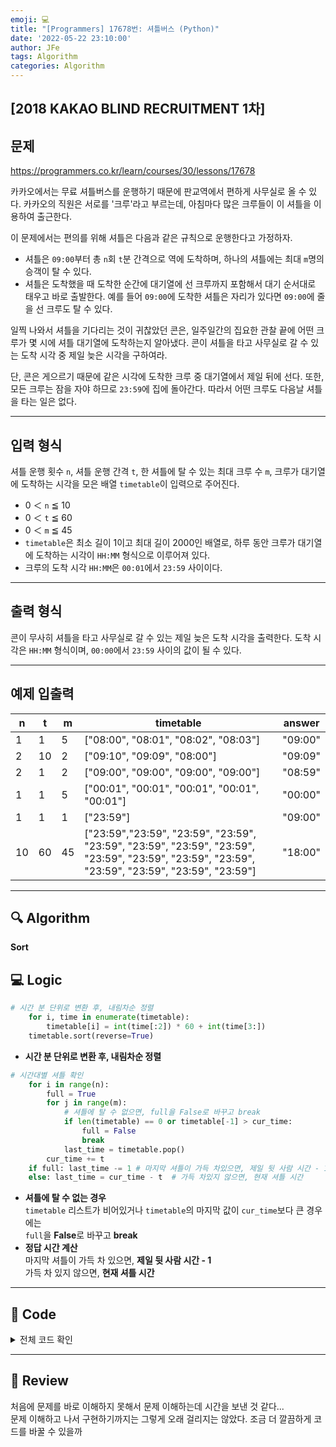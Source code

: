 ```yaml
---
emoji: 💻
title: "[Programmers] 17678번: 셔틀버스 (Python)"
date: '2022-05-22 23:10:00'
author: JFe
tags: Algorithm
categories: Algorithm
---
```


## [2018 KAKAO BLIND RECRUITMENT 1차]

## 문제
https://programmers.co.kr/learn/courses/30/lessons/17678

카카오에서는 무료 셔틀버스를 운행하기 때문에 판교역에서 편하게 사무실로 올 수 있다. 카카오의 직원은 서로를 '크루'라고 부르는데, 아침마다 많은 크루들이 이 셔틀을 이용하여 출근한다.

이 문제에서는 편의를 위해 셔틀은 다음과 같은 규칙으로 운행한다고 가정하자.

- 셔틀은 `09:00`부터 총 `n`회 `t`분 간격으로 역에 도착하며, 하나의 셔틀에는 최대 `m`명의 승객이 탈 수 있다.  
- 셔틀은 도착했을 때 도착한 순간에 대기열에 선 크루까지 포함해서 대기 순서대로 태우고 바로 출발한다. 예를 들어 `09:00`에 도착한 셔틀은 자리가 있다면 `09:00`에 줄을 선 크루도 탈 수 있다.  

일찍 나와서 셔틀을 기다리는 것이 귀찮았던 콘은, 일주일간의 집요한 관찰 끝에 어떤 크루가 몇 시에 셔틀 대기열에 도착하는지 알아냈다. 콘이 셔틀을 타고 사무실로 갈 수 있는 도착 시각 중 제일 늦은 시각을 구하여라.

단, 콘은 게으르기 때문에 같은 시각에 도착한 크루 중 대기열에서 제일 뒤에 선다. 또한, 모든 크루는 잠을 자야 하므로 `23:59`에 집에 돌아간다. 따라서 어떤 크루도 다음날 셔틀을 타는 일은 없다.

---

## 입력 형식  
셔틀 운행 횟수 `n`, 셔틀 운행 간격 `t`, 한 셔틀에 탈 수 있는 최대 크루 수 `m`, 크루가 대기열에 도착하는 시각을 모은 배열 `timetable`이 입력으로 주어진다.

- 0 ＜ `n` ≦ 10
- 0 ＜ `t` ≦ 60
- 0 ＜ `m` ≦ 45
- `timetable`은 최소 길이 1이고 최대 길이 2000인 배열로, 하루 동안 크루가 대기열에 도착하는 시각이 `HH:MM` 형식으로 이루어져 있다.
- 크루의 도착 시각 `HH:MM`은 `00:01`에서 `23:59` 사이이다.

---

## 출력 형식  
콘이 무사히 셔틀을 타고 사무실로 갈 수 있는 제일 늦은 도착 시각을 출력한다. 도착 시각은 `HH:MM` 형식이며, `00:00`에서 `23:59` 사이의 값이 될 수 있다.

---

## 예제 입출력  
|n|t|m|timetable|answer|
|---|---|---|---|---|
|1|1|5|["08:00", "08:01", "08:02", "08:03"]|"09:00"|
|2|10|2|["09:10", "09:09", "08:00"]|"09:09"|
|2|1|2|["09:00", "09:00", "09:00", "09:00"]|"08:59"|
|1|1|5|["00:01", "00:01", "00:01", "00:01", "00:01"]|"00:00"|
|1|1|1|["23:59"]|"09:00"|
|10|60|45|["23:59","23:59", "23:59", "23:59", "23:59", "23:59", "23:59", "23:59", "23:59", "23:59", "23:59", "23:59", "23:59", "23:59", "23:59", "23:59"]|"18:00"|


---

## 🔍 Algorithm
**Sort**

## 💻 Logic

```Python
# 시간 분 단위로 변환 후, 내림차순 정렬
    for i, time in enumerate(timetable):
        timetable[i] = int(time[:2]) * 60 + int(time[3:])
    timetable.sort(reverse=True)
```
- **시간 분 단위로 변환 후, 내림차순 정렬**  

```Python
# 시간대별 셔틀 확인
    for i in range(n):
        full = True
        for j in range(m):
            # 셔틀에 탈 수 없으면, full을 False로 바꾸고 break
            if len(timetable) == 0 or timetable[-1] > cur_time:
                full = False
                break
            last_time = timetable.pop()
        cur_time += t
    if full: last_time -= 1 # 마지막 셔틀이 가득 차있으면, 제일 뒷 사람 시간 - 1
    else: last_time = cur_time - t  # 가득 차있지 않으면, 현재 셔틀 시간
```
- **셔틀에 탈 수 없는 경우**  
    `timetable` 리스트가 비어있거나 `timetable`의 마지막 값이 `cur_time`보다 큰 경우에는  
    `full`을 **False**로 바꾸고 **break**  
- **정답 시간 계산**  
    마지막 셔틀이 가득 차 있으면, **제일 뒷 사람 시간 - 1**  
    가득 차 있지 않으면, **현재 셔틀 시간**  


---

## 🧩 Code
<details><summary>전체 코드 확인</summary>

```Python
def solution(n, t, m, timetable):
    answer = ''
    cur_time, last_time = 540, 540
    # 시간 분 단위로 변환 후, 내림차순 정렬
    for i, time in enumerate(timetable):
        timetable[i] = int(time[:2]) * 60 + int(time[3:])
    timetable.sort(reverse=True)
    # 시간대별 셔틀 확인
    for i in range(n):
        full = True
        for j in range(m):
            # 셔틀에 탈 수 없으면, full을 False로 바꾸고 break
            if len(timetable) == 0 or timetable[-1] > cur_time:
                full = False
                break
            last_time = timetable.pop()
        cur_time += t
    if full: last_time -= 1 # 마지막 셔틀이 가득 차있으면, 제일 뒷 사람 시간 - 1
    else: last_time = cur_time - t  # 가득 차있지 않으면, 현재 셔틀 시간
    # 시간 문자열 변환
    hour = last_time // 60
    min = last_time % 60
    if hour < 10: answer += '0' + str(hour)
    else: answer += str(hour)
    answer += ':'
    if min < 10: answer += '0' + str(min)
    else: answer += str(min)
    
    return answer
```
</details>

---

## 📝 Review

처음에 문제를 바로 이해하지 못해서 문제 이해하는데 시간을 보낸 것 같다...  
문제 이해하고 나서 구현하기까지는 그렇게 오래 걸리지는 않았다. 조금 더 깔끔하게 코드를 바꿀 수 있을까  

```toc
```